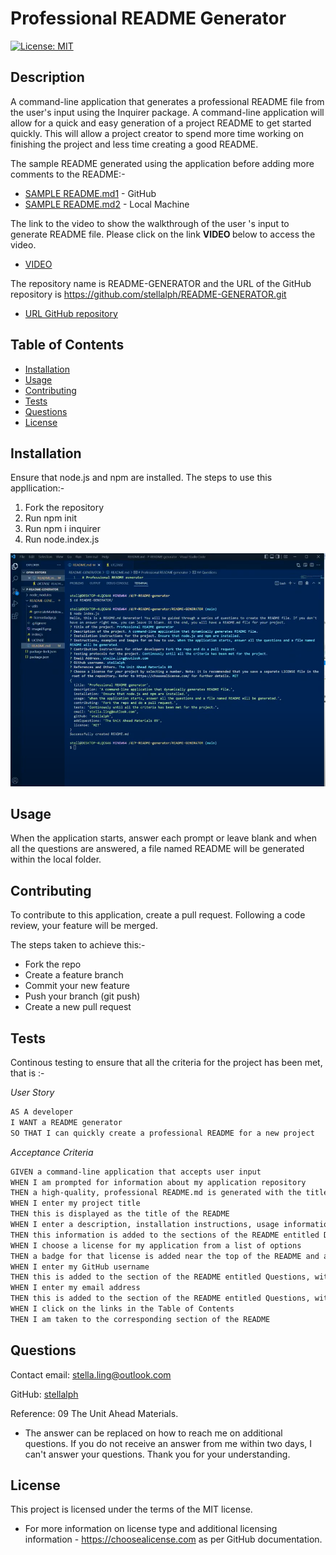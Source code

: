 # Professional README Generator

[![License: MIT](https://img.shields.io/badge/License-MIT-yellow.svg)](https://opensource.org/licenses/MIT)

## Description
A command-line application that generates a professional README file from the user's input using the Inquirer package. A command-line application will allow for a quick and easy generation of a project README to get started quickly.  This will allow a project creator to spend more time working on finishing the project and less time creating a good README. 

The sample README generated using the application before adding more comments to the README:-

   * [SAMPLE README.md1](GitHub-README.png) - GitHub
   * [SAMPLE README.md2](Lm-README.png) - Local Machine

The link to the video to show the walkthrough of the user 's input to generate README file.
Please click on the link <strong> VIDEO </strong> below to access the video.

 * [VIDEO](https://drive.google.com/file/d/1HK2mjneCTrPFAZN4J7GM6ry538QvUsMv/view)

The repository name is README-GENERATOR and the URL of the GitHub repository is https://github.com/stellalph/README-GENERATOR.git 

* [URL GitHub repository](https://github.com/stellalph/README-GENERATOR.git)


## Table of Contents
* [Installation](#installation)
* [Usage](#usage)
* [Contributing](#contributing)
* [Tests](#tests)
* [Questions](#questions)
* [License](#license)


## Installation
Ensure that node.js and npm are installed. The steps to use this appllication:-

  1. Fork the repository
  2. Run npm init
  3. Run npm i inquirer
  4. Run node.index.js

 ![alt text](image01.png)

 
## Usage
When the application starts, answer each prompt or leave blank and when all the questions are answered, a file named README will be generated within the local folder.


## Contributing
To contribute to this application, create a pull request.  Following a code review, your feature will be merged.
 
 The steps taken to achieve this:-

  * Fork the repo
  * Create a feature branch 
  * Commit your new feature
  * Push your branch (git push)
  * Create a new pull request


## Tests

Continous testing to ensure that all the criteria for the project has been met, that is :-


 <em>User Story</em>

```md
AS A developer
I WANT a README generator
SO THAT I can quickly create a professional README for a new project
```

<em>Acceptance Criteria</em>

```md
GIVEN a command-line application that accepts user input
WHEN I am prompted for information about my application repository
THEN a high-quality, professional README.md is generated with the title of my project and sections entitled Description, Table of Contents, Installation, Usage, License, Contributing, Tests, and Questions
WHEN I enter my project title
THEN this is displayed as the title of the README
WHEN I enter a description, installation instructions, usage information, contribution guidelines, and test instructions
THEN this information is added to the sections of the README entitled Description, Installation, Usage, Contributing, and Tests
WHEN I choose a license for my application from a list of options
THEN a badge for that license is added near the top of the README and a notice is added to the section of the README entitled License that explains which license the application is covered under
WHEN I enter my GitHub username
THEN this is added to the section of the README entitled Questions, with a link to my GitHub profile
WHEN I enter my email address
THEN this is added to the section of the README entitled Questions, with instructions on how to reach me with additional questions
WHEN I click on the links in the Table of Contents
THEN I am taken to the corresponding section of the README
```
 

## Questions

Contact email: stella.ling@outlook.com

GitHub: [stellalph](https://github.com/stellalph)


Reference:  09 The Unit Ahead Materials. 

  * The answer can be replaced on how to reach me on additional questions.
    If you do not receive an answer from me within two days, I can't answer your questions.  Thank you for your understanding.

## License
  
This project is licensed under the terms of the MIT license.
  * For more information on license type and additional licensing information - https://choosealicense.com
    as per GitHub documentation.




